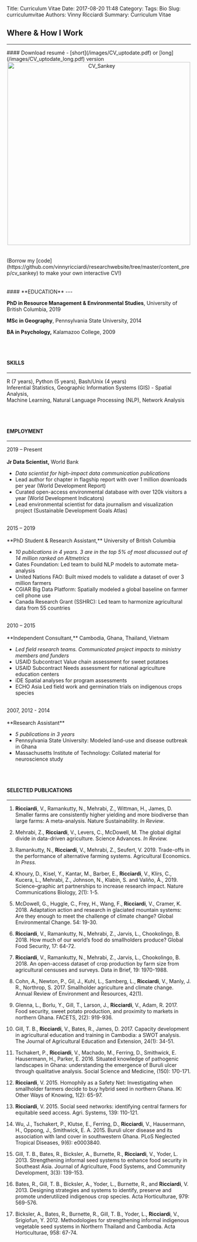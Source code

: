 Title: Curriculum Vitae
Date: 2017-08-20 11:48
Category:
Tags: Bio
Slug: curriculumvitae
Authors: Vinny Ricciardi
Summary: Curriculum Vitae

## Where & How I Work
<hr size=6>
#### Download resumé - [short](/images/CV_uptodate.pdf) or [long](/images/CV_uptodate_long.pdf) version
<div class="embed-responsive">
	<div>
    <a href="https://plot.ly/~vinnyricciardi/150/?share_key=jQ7K5cw58pWkg3XLbGYC4V" target="_blank" title="CV_Sankey" style="display: block; text-align: center;"><img src="https://plot.ly/~vinnyricciardi/150.png?share_key=jQ7K5cw58pWkg3XLbGYC4V" alt="CV_Sankey" style="max-height:50%; height: 500px; height ="500" onerror="this.onerror=null;this.src='https://plot.ly/404.png';" /></a>
    <script data-plotly="vinnyricciardi:150" sharekey-plotly="jQ7K5cw58pWkg3XLbGYC4V" src="https://plot.ly/embed.js" async></script>
</div>

</div>
<br>
<br>
(Borrow my [code](https://github.com/vinnyricciardi/researchwebsite/tree/master/content_prep/cv_sankey) to make your own interactive CV!)
<br>
<br><br>
#### **EDUCATION**
---

 **PhD in Resource Management & Environmental Studies**, University of British Columbia, 2019

**MSc in Geography**, Pennsylvania State University, 2014

**BA in Psychology,** Kalamazoo College, 2009

<br><br>

#### **SKILLS**
---

R (7 years), Python (5 years), Bash/Unix (4 years)<br>
Inferential Statistics, Geographic Information Systems (GIS) - Spatial Analysis, <br>
Machine Learning, Natural Language Processing (NLP), Network Analysis

<br><br>

#### **EMPLOYMENT**
---

2019 – Present<br><br>
**Jr Data Scientist,** World Bank

- *Data scientist for high-impact data communication publications*
- Lead author for chapter in flagship report with over 1 million downloads per year (World Development Report)
- Curated open-access environmental database with over 120k visitors a year (World Development Indicators)
- Lead environmental scientist for data journalism and visualization project (Sustainable Development Goals Atlas)

<br>
2015 – 2019<br><br>
**PhD Student & Research Assistant,** University of British Columbia

- *10 publications in 4 years. 3 are in the top 5% of most discussed out of 14 million ranked on Altmetrics*
- Gates Foundation: Led team to build NLP models to automate meta-analysis
- United Nations FAO: Built mixed models to validate a dataset of over 3 million farmers
- CGIAR Big Data Platform: Spatially modeled a global baseline on farmer cell phone use
- Canada Research Grant (SSHRC): Led team to harmonize agricultural data from 55 countries

<br>
2010 – 2015 <br><br>
**Independent Consultant,** Cambodia, Ghana, Thailand, Vietnam 

- *Led field research teams. Communicated project impacts to ministry members and funders*
- USAID Subcontract Value chain assessment for sweet potatoes
- USAID Subcontract Needs assessment for national agriculture education centers
- iDE Spatial analyses for program assessments
- ECHO Asia Led field work and germination trials on indigenous crops species

<br>
2007, 2012 - 2014<br><br>
**Research Assistant**

- *5 publications in 3 years*
-  Pennsylvania State University: Modeled land-use and disease outbreak in Ghana
- Massachusetts Institute of Technology: Collated material for neuroscience study

<br><br>

#### **SELECTED PUBLICATIONS**
---

1.  **Ricciardi**, V., Ramankutty, N., Mehrabi, Z., Wittman, H., James, D. Smaller farms are consistently higher yielding and more biodiverse than large farms: A meta-analysis. Nature Sustainability. *In Review*.

1.  Mehrabi, Z., **Ricciardi**, V., Levers, C., McDowell, M. The global digital divide in data-driven agriculture. Science Advances. *In Review.*

1.  Ramankutty, N., **Ricciardi**, V., Mehrabi, Z., Seufert, V. 2019.
    Trade-offs in the performance of alternative farming systems.
    Agricultural Economics. *In Press.*

1.  Khoury, D., Kisel, Y., Kantar, M., Barber, E., **Ricciardi**, V.,
    Klirs, C., Kucera, L., Mehrabi, Z., Johnson, N., Klabin, S. and
    Valiño, Á., 2019. Science–graphic art partnerships to increase
    research impact. Nature Communications Biology, 2(1): 1-5.

1.  McDowell, G., Huggle, C., Frey, H., Wang, F., **Ricciardi**, V.,
    Cramer, K. 2018. Adaptation action and research in glaciated
    mountain systems: Are they enough to meet the challenge of climate
    change? Global Environmental Change. 54: 19-30.

1.  **Ricciardi**, V., Ramankutty, N., Mehrabi, Z., Jarvis, L.,
    Chookolingo, B. 2018. How much of our world’s food do smallholders
    produce? Global Food Security, 17: 64-72.

1.  **Ricciardi**, V., Ramankutty, N., Mehrabi, Z., Jarvis, L.,
    Chookolingo, B. 2018. An open-access dataset of crop production by
    farm size from agricultural censuses and surveys. Data in Brief, 19:
    1970-1988.

1.  Cohn, A., Newton, P., Gil, J., Kuhl, L., Samberg, L., **Ricciardi**,
    V., Manly, J. R., Northrop, S. 2017. Smallholder agriculture and
    climate change. Annual Review of Environment and Resources, 42(1).

1.  Glenna, L., Borlu, Y., Gill, T., Larson, J., **Ricciardi**, V.,
    Adam, R. 2017. Food security, sweet potato production, and proximity
    to markets in northern Ghana. FACETS, 2(2): 919-936.

1.  Gill, T. B., **Ricciardi**, V., Bates, R., James, D. 2017. Capacity
   development in agricultural education and training in Cambodia: a
   SWOT analysis. The Journal of Agricultural Education and Extension,
   24(1): 34-51.

1.  Tschakert, P., **Ricciardi**, V., Machado, M., Ferring, D.,
    Smithwick, E. Hausermann, H., Parker, E. 2016. Situated knowledge of
    pathogenic landscapes in Ghana: understanding the emergence of
    Buruli ulcer through qualitative analysis. Social Science and
    Medicine, (150): 170-171.

1.  **Ricciardi**, V. 2015. Homophily as a Safety Net: Investigating
    when smallholder farmers decide to buy hybrid seed in northern
    Ghana. IK: Other Ways of Knowing, 1(2): 65-97.

1.  **Ricciardi**, V. 2015. Social seed networks: identifying central
    farmers for equitable seed access. Agri. Systems, 139: 110-121.

1.  Wu, J., Tschakert, P., Klutse, E., Ferring, D., **Ricciardi**, V.,
    Hausermann, H., Oppong, J., Smithwick, E. A. 2015. Buruli ulcer
    disease and its association with land cover in southwestern Ghana.
    PLoS Neglected Tropical Diseases, 9(6): e0003840.

1.  Gill, T. B., Bates, R., Bicksler, A., Burnette, R., **Ricciardi**,
    V., Yoder, L. 2013. Strengthening informal seed systems to enhance
    food security in Southeast Asia. Journal of Agriculture, Food
    Systems, and Community Development, 3(3): 139-153.

1.  Bates, R., Gill, T. B., Bicksler, A., Yoder, L., Burnette, R., and
    **Ricciardi**, V. 2013. Designing strategies and systems to
    identify, preserve and promote underutilized indigenous crop
    species. Acta Horticulturae, 979: 569-576.

1.  Bicksler, A., Bates, R., Burnette, R., Gill, T. B., Yoder, L.,
    **Ricciardi**, V., Srigiofun, Y. 2012. Methodologies for
    strengthening informal indigenous vegetable seed systems in Northern
    Thailand and Cambodia. Acta Horticulturae, 958: 67-74.


<br><br><br><br>